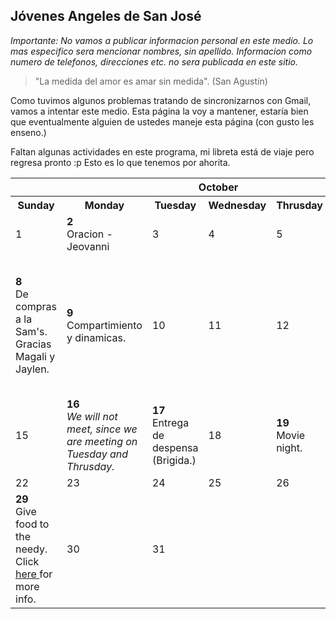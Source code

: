 ## Jóvenes Angeles de San José  
<em>Importante: No vamos a publicar informacion personal en este medio. Lo mas especifico sera mencionar nombres, sin apellido. Informacion como numero de telefonos, direcciones etc. no sera publicada en este sitio.</em>

>"La medida del amor es amar sin medida". (San Agustín)

Como tuvimos algunos problemas tratando de sincronizarnos con Gmail, vamos a intentar este medio. Esta página la voy a mantener, estaría bien que eventualmente alguien de ustedes maneje esta página (con gusto les enseno.)  

Faltan algunas actividades en este programa, mi libreta está de viaje pero regresa pronto :p Esto es lo que tenemos por ahorita.


<table class="fixed">
  <th colspan = "7"><b>October</b></th>
  <tr>
    <th>Sunday</th>
    <th>Monday</th>
    <th>Tuesday</th>
    <th>Wednesday</th>
    <th>Thrusday</th>
    <th>Friday</th>
    <th>Saturday</th>
  </tr>
  <tr>
    <td>1</td>
    <td><b>2</b> <br>Oracion - Jeovanni</td>
    <td>3</td>
    <td>4</td>
    <td>5</td>
    <td>6</td>
    <td>7</td>
  </tr>
  <tr>
    <td><b>8</b> <br>De compras a la Sam's. Gracias Magali y Jaylen.</td>
    <td><b>9</b> <br>Compartimiento y dinamicas.</td>
    <td>10</td>
    <td>11</td>
    <td>12</td>
    <td><b>13</b> <br>Flyers placed at church for the movie night. Thank you Magali!</td>
    <td>14</td>
  </tr>
  <tr>
    <td>15</td>
    <td><b>16</b> <br><em>We will not meet, since we are meeting on Tuesday and Thrusday.</em></td>
    <td><b>17</b> <br>Entrega de despensa (Brigida.)</td>
    <td>18</td>
    <td><b>19</b> <br>Movie night.</td>
    <td>20</td>
    <td>21</td>
  </tr>
  <tr>
    <td>22</td>
    <td>23</td>
    <td>24</td>
    <td>25</td>
    <td>26</td>
    <td>27</td>
    <td>28</td>
  </tr>
  <tr>
    <td><b>29</b> <br>Give food to the needy. Click <a href= "https://jovenes.github.io/feedtheneedy"> here </a>for more info.</td>
    <td>30</td>
    <td>31</td>
  </tr>
</table>
